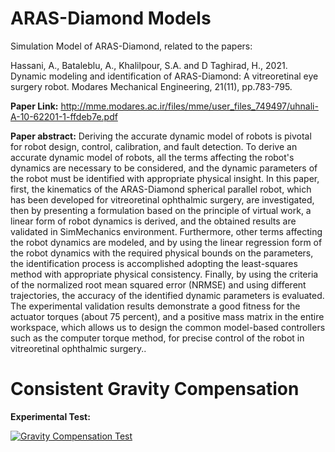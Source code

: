 # ARAS-Diamond Models 


Simulation Model of ARAS-Diamond, related to the papers:

Hassani, A., Bataleblu, A., Khalilpour, S.A. and D Taghirad, H., 2021. Dynamic modeling and identification of ARAS-Diamond: A vitreoretinal eye surgery robot. Modares Mechanical Engineering, 21(11), pp.783-795.

 **Paper Link:** http://mme.modares.ac.ir/files/mme/user_files_749497/uhnali-A-10-62201-1-ffdeb7e.pdf

**Paper abstract:**  Deriving the accurate dynamic model of robots is pivotal for robot design, control, calibration, and fault detection. To derive an accurate dynamic model of robots, all the terms affecting the robot's dynamics are necessary to be considered, and the dynamic parameters of the robot must be identified with appropriate physical insight. In this paper, first, the kinematics of the ARAS-Diamond spherical parallel robot, which has been developed for vitreoretinal ophthalmic surgery, are investigated, then by presenting a formulation based on the principle of virtual work, a linear form of robot dynamics is derived, and the obtained results are validated in SimMechanics environment. Furthermore, other terms affecting the robot dynamics are modeled, and by using the linear regression form of the robot dynamics with the required physical bounds on the parameters, the identification process is accomplished adopting the least-squares method with appropriate physical consistency. Finally, by using the criteria of the normalized root mean squared error (NRMSE) and using different trajectories, the accuracy of the identified dynamic parameters is evaluated. The experimental validation results demonstrate a good fitness for the actuator torques (about 75 percent), and a positive mass matrix in the entire workspace, which allows us to design the common model-based controllers such as the computer torque method, for precise control of the robot in vitreoretinal ophthalmic surgery..



# Consistent Gravity Compensation

 **Experimental Test:** 
 
 
[![Gravity Compensation Test](http://i3.ytimg.com/vi/dFyD1wDK4p8/hqdefault.jpg)](https://www.youtube.com/watch?v=dFyD1wDK4p8)


